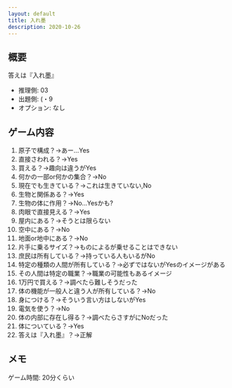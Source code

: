 ```yaml
---
layout: default
title: 入れ墨
description: 2020-10-26
---
```


## 概要

答えは『入れ墨』

- 推理側: 03
- 出題側: (・9
- オプション: なし

## ゲーム内容

1. 原子で構成？→あー…Yes
2. 直接さわれる？→Yes
3. 買える？→趣向は違うがYes
4. 何かの一部or何かの集合？→No
5. 現在でも生きている？→これは生きていない,No
6. 生物と関係ある？→Yes
7. 生物の体に作用？→No…Yesかも?
8. 肉眼で直接見える？→Yes
9. 屋内にある？→そうとは限らない
10. 空中にある？→No
11. 地面or地中にある？→No
12. 片手に乗るサイズ？→ものによるが乗せることはできない
13. 庶民は所有している？→持っている人もいるがNo
14. 特定の種類の人間が所有している？→必ずではないがYesのイメージがある
15. その人間は特定の職業？→職業の可能性もあるイメージ
16. 1万円で買える？→調べたら難しそうだった
17. 体の機能が一般人と違う人が所有している？→No
18. 身につける？→そういう言い方はしないがYes
19. 電気を使う？→No
20. 体の内部に存在し得る？→調べたらさすがにNoだった
21. 体についている？→Yes
22. 答えは『入れ墨』？→正解

## メモ

ゲーム時間: 20分くらい
